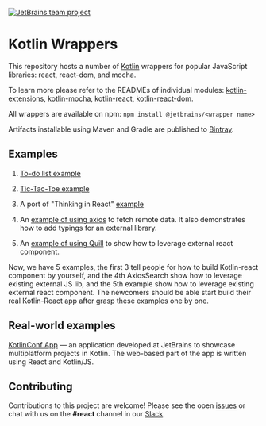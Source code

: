 [![JetBrains team project](http://jb.gg/badges/team.svg)](https://confluence.jetbrains.com/display/ALL/JetBrains+on+GitHub)

# Kotlin Wrappers

This repository hosts a number of [Kotlin](https://kotlinlang.org) wrappers for popular JavaScript libraries: react, react-dom, and mocha.

To learn more please refer to the READMEs of individual modules: 
[kotlin-extensions](kotlin-extensions/README.md), 
[kotlin-mocha](kotlin-mocha/README.md), 
[kotlin-react](kotlin-react/README.md), 
[kotlin-react-dom](kotlin-react-dom/README.md).

All wrappers are available on npm: `npm install @jetbrains/<wrapper name>`

Artifacts installable using Maven and Gradle are published to [Bintray](https://bintray.com/kotlin/kotlin-js-wrappers).

## Examples

1. [To-do list example](examples/src/main/kotlin/example/Todo.kt) 

2. [Tic-Tac-Toe example](examples/src/main/kotlin/example/TicTacToe.kt)

3. A port of "Thinking in React" [example](examples/src/main/kotlin/example/Product.kt)

4. An [example of using axios](examples/src/main/kotlin/example/AxiosSearch.kt) to fetch remote data. It also demonstrates how to add typings for an external library.

5. An [example of using Quill](examples/src/main/kotlin/example/Quill.kt) to show how to leverage external react component.

Now, we have 5 examples, the first 3 tell people for how to build Kotlin-react component by yourself, and the 4th AxiosSearch show how to leverage existing external JS lib, and the 5th example show how to leverage existing external react component. The newcomers should be able start build their real Kotlin-React app after grasp these examples one by one.

## Real-world examples

[KotlinConf App](https://github.com/JetBrains/kotlinconf-app/) — an application developed at JetBrains to showcase multiplatform projects in Kotlin. The web-based part of the app is written using React and Kotlin/JS.

## Contributing

Contributions to this project are welcome! Please see the open [issues](https://github.com/JetBrains/kotlin-wrappers/issues) or chat with us on the **#react** channel in our [Slack](http://slack.kotlinlang.org/). 
